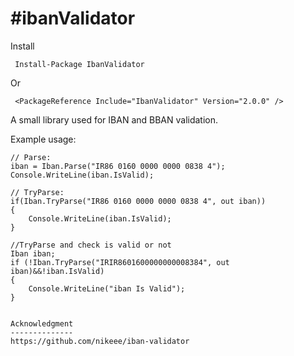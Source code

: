 #ibanValidator
==============
Install

     Install-Package IbanValidator
Or

     <PackageReference Include="IbanValidator" Version="2.0.0" />

A small library used for IBAN and BBAN validation.

Example usage:

    // Parse:
    iban = Iban.Parse("IR86 0160 0000 0000 0838 4");
    Console.WriteLine(iban.IsValid);

    // TryParse:
    if(Iban.TryParse("IR86 0160 0000 0000 0838 4", out iban))
    {
        Console.WriteLine(iban.IsValid);
    }
    
    //TryParse and check is valid or not
    Iban iban;
    if (!Iban.TryParse("IRIR8601600000000008384", out iban)&&!iban.IsValid)
    {
        Console.WriteLine("iban Is Valid");
    }
    
```

Acknowledgment
--------------
https://github.com/nikeee/iban-validator
